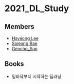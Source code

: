# 2021_DL_Study

## Members
- [Hayeong Lee](https://github.com/hy-kiera)
- [Sojeong Bae](https://github.com/baethwjd2)
- [Geonho_Son](https://github.com/sohn1029)

## Books
- 밑바닥부터 시작하는 딥러닝


